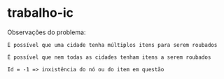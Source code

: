 # trabalho-ic

Observações do problema:

    É possível que uma cidade tenha múltiplos itens para serem roubados

    É possível que nem todas as cidades tenham itens a serem roubados

    Id = -1 => inxistência do nó ou do item em questão